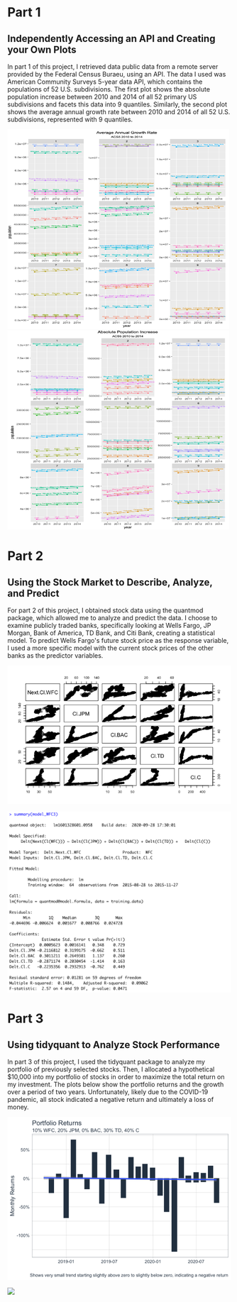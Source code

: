 # Part 1

## Independently Accessing an API and Creating your Own Plots

In part 1 of this project, I retrieved data public data from a remote server provided by the Federal Census Buraeu, using an API. The data I used was American Community Surveys 5-year data API, which contains the populations of 52 U.S. subdivisions. The first plot shows the absolute population increase between 2010 and 2014 of all 52 primary US subdivisions and facets this data into 9 quantiles. Similarly, the second plot shows the average annual growth rate between 2010 and 2014 of all 52 U.S. subdivisions, represented with 9 quantiles. 

<img src="project2pt1.png" width="500" height="450" />

<img src="project 2pt1.2.png" width="500" height="450" />

# Part 2

## Using the Stock Market to Describe, Analyze, and Predict

For part 2 of this project, I obtained stock data using the quantmod package, which allowed me to analyze and predict the data. I choose to examine publicly traded banks, specifically looking at Wells Fargo, JP Morgan, Bank of America, TD Bank, and Citi Bank, creating a statistical model. To predict Wells Fargo's future stock price as the response variable, I used a more specific model with the current stock prices of the other banks as the predictor variables.

![](project2pt2plot.png)

![](project2pt2summary.png)

# Part 3

## Using tidyquant to Analyze Stock Performance

In part 3 of this project, I used the tidyquant package to analyze my portfolio of previously selected stocks. Then, I allocated a hypothetical $10,000 into my portfolio of stocks in order to maximize the total return on my investment. The plots below show the portfolio returns and the growth over a period of two years. Unfortunately, likely due to the COVID-19 pandemic, all stock indicated a negative return and ultimately a loss of money.

![](project2pt3return.png)

![](project3part3growth.png)
